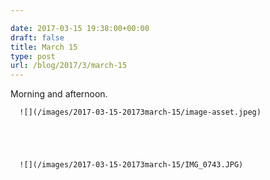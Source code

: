 ```yaml
---

date: 2017-03-15 19:38:00+00:00
draft: false
title: March 15
type: post
url: /blog/2017/3/march-15
---
```


Morning and afternoon.


  
      ![](/images/2017-03-15-20173march-15/image-asset.jpeg)

  


  
      ![](/images/2017-03-15-20173march-15/IMG_0743.JPG)

